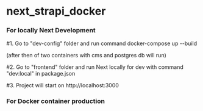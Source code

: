 # next_strapi_docker

### For locally Next Development
#1. Go to "dev-config" folder and run command docker-compose up --build
    
(after then of two containers with cms and postgres db will run)

#2. Go to "frontend" folder and run Next locally for dev with command "dev:local" in package.json

#3. Project will start on http://localhost:3000


### For Docker container production

